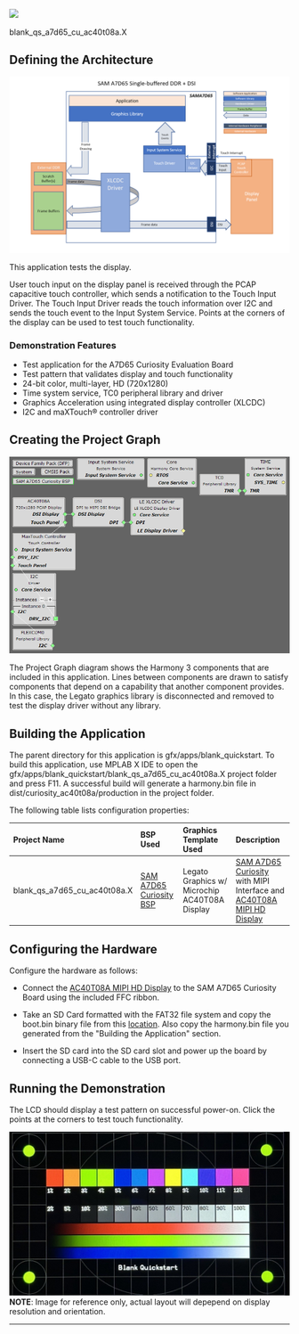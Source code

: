 
![](https://mchpgfx.github.io/legato.docs/docs/legato/images/mgs.svg)

blank_qs_a7d65_cu_ac40t08a.X

Defining the Architecture
-------------------------

![](../../../images/dsi_arch.png)

This application tests the display.

User touch input on the display panel is received through the PCAP capacitive touch controller, which sends a notification to the Touch Input Driver. The Touch Input Driver reads the touch information over I2C and sends the touch event to the Input System Service. Points at the corners of the display can be used to test touch functionality.

### Demonstration Features

-   Test application for the A7D65 Curiosity Evaluation Board
-   Test pattern that validates display and touch functionality
-   24-bit color, multi-layer, HD (720x1280)
-   Time system service, TC0 peripheral library and driver
-   Graphics Acceleration using integrated display controller (XLCDC)
-   I2C and maXTouch® controller driver

Creating the Project Graph
--------------------------

![](../../../images/ac40t08a_blank_proj_graph.png)

The Project Graph diagram shows the Harmony 3 components that are included in this application. Lines between components are drawn to satisfy components that depend on a capability that another component provides. In this case, the Legato graphics library is disconnected and removed to test the display driver without any library.

Building the Application
------------------------

The parent directory for this application is gfx/apps/blank\_quickstart. To build this application, use MPLAB X IDE to open the gfx/apps/blank\_quickstart/blank\_qs\_a7d65\_cu\_ac40t08a.X project folder and press F11.
A successful build will generate a harmony.bin file in dist/curiosity_ac40t08a/production in the project folder.

The following table lists configuration properties:

| Project Name                    | BSP Used                                                                                        | Graphics Template Used                        | Description                                                                                                                                                                                                |
| :------------------------------ | :---------------------------------------------------------------------------------------------- | :-------------------------------------------- | :--------------------------------------------------------------------------------------------------------------------------------------------------------------------------------------------------------- |
| blank\_qs\_a7d65\_cu\_ac40t08a.X | [SAM A7D65 Curiosity BSP](https://www.microchip.com/en-us/development-tool/ea89c15a) | Legato Graphics w/ Microchip AC40T08A Display | [SAM A7D65 Curiosity](https://www.microchip.com/en-us/development-tool/ea89c15a)  with MIPI Interface and [AC40T08A MIPI HD Display](https://www.microchip.com/en-us/development-tool/AC40T08A?allDevTools=true) |

Configuring the Hardware
------------------------

Configure the hardware as follows:
-   Connect the [AC40T08A MIPI HD Display](https://www.microchip.com/en-us/development-tool/AC40T08A?allDevTools=true) to the SAM A7D65 Curiosity Board using the included FFC ribbon.

-	Take an SD Card formatted with the FAT32 file system and copy the boot.bin binary file from this [location](./binaries/boot.bin). Also copy the harmony.bin file you generated from the "Building the Application" section.

-   Insert the SD card into the SD card slot and power up the board by connecting a USB-C cable to the USB port.

Running the Demonstration
-------------------------
The LCD should display a test pattern on successful power-on. Click the points at the corners to test touch functionality.

![](../../../images/blank_qs.jpg)
**NOTE**: Image for reference only, actual layout will depepend on display resolution and orientation.

* * * * *
